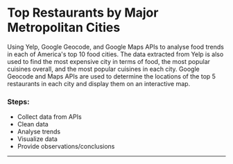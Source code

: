 # Top Restaurants by Major Metropolitan Cities

Using Yelp, Google Geocode, and Google Maps APIs to analyse food trends in each of America's top 10 food cities. The data extracted from Yelp is also used to find the most expensive city in terms of food, the most popular cuisines overall, and the most popular cuisines in each city. Google Geocode and Maps APIs are used to determine the locations of the top 5 restaurants in each city and display them on an interactive map.

### Steps:
* Collect data from APIs
* Clean data
* Analyse trends
* Visualize data
* Provide observations/conclusions

- - -
